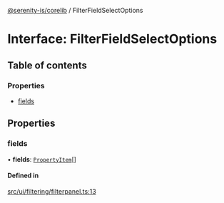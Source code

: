 [@serenity-is/corelib](../README.md) / FilterFieldSelectOptions

# Interface: FilterFieldSelectOptions

## Table of contents

### Properties

- [fields](FilterFieldSelectOptions.md#fields)

## Properties

### fields

• **fields**: [`PropertyItem`](PropertyItem.md)[]

#### Defined in

[src/ui/filtering/filterpanel.ts:13](https://github.com/serenity-is/serenity/blob/master/packages/corelib/src/ui/filtering/filterpanel.ts#L13)
